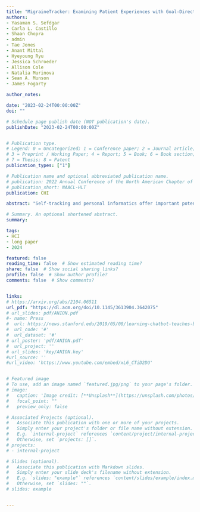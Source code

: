 ```yaml
---
title: "MigraineTracker: Examining Patient Experiences with Goal-Directed Self-Tracking for a Chronic Health Condition"
authors:
- Yasaman S. Sefdgar
- Carla L. Castillo
- Shaan Chopra
- admin
- Tae Jones
- Anant Mittal
- Hyeyoung Ryu
- Jessica Schroeder
- Allison Cole
- Natalia Murinova
- Sean A. Munson
- James Fogarty

author_notes:

date: "2023-02-24T00:00:00Z"
doi: ""

# Schedule page publish date (NOT publication's date).
publishDate: "2023-02-24T00:00:00Z"


# Publication type.
# Legend: 0 = Uncategorized; 1 = Conference paper; 2 = Journal article;
# 3 = Preprint / Working Paper; 4 = Report; 5 = Book; 6 = Book section;
# 7 = Thesis; 8 = Patent
publication_types: ["1"]

# Publication name and optional abbreviated publication name.
# publication: 2022 Annual Conference of the North American Chapter of the Association for Computational Linguistics
# publication_short: NAACL-HLT
publication: CHI

abstract: "Self-tracking and personal informatics offer important potential in chronic condition management, but such potential is often undermined by difficulty in aligning self-tracking tools to an individual’s goals. Informed by prior proposals of goal-directed tracking, we designed and developed MigraineTracker, a prototype app that emphasizes explicit expression of goals for migraine-related self-tracking. We then examined migraine patient experiences in a deployment study for an average of 12+ months, including a total of 50 interview sessions with 10 patients working with 3 different clinicians. Patients were able to express multiple types of goals, evolve their goals over time, align tracking to their goals, personalize their tracking, reflect in the context of their goals, and gain insights that enabled understanding, communication, and action. We discuss how these results highlight the importance of accounting for distinct and concurrent goals in personal informatics together with implications for the design of future goal-directed personal informatics tools."

# Summary. An optional shortened abstract.
summary:

tags:
- HCI
- long paper
- 2024

featured: false
reading_time: false  # Show estimated reading time?
share: false  # Show social sharing links?
profile: false  # Show author profile?
comments: false  # Show comments?


links:
# https://arxiv.org/abs/2104.06511
url_pdf: "https://dl.acm.org/doi/10.1145/3613904.3642075"
# url_slides: pdf/ANION.pdf
#- name: Press
#  url: https://news.stanford.edu/2019/05/08/learning-chatbot-teaches-beats-flashcards/
#  url_code: '#'
#  url_dataset: '#'
# url_poster: 'pdf/ANION.pdf'
#  url_project: ''
# url_slides: 'key/ANION.key'
#url_source: ''
#url_video: 'https://www.youtube.com/embed/xL6_CTiD2DU'


# Featured image
# To use, add an image named `featured.jpg/png` to your page's folder.
# image:
#   caption: 'Image credit: [**Unsplash**](https://unsplash.com/photos/pLCdAaMFLTE)'
#   focal_point: ""
#   preview_only: false

# Associated Projects (optional).
#   Associate this publication with one or more of your projects.
#   Simply enter your project's folder or file name without extension.
#   E.g. `internal-project` references `content/project/internal-project/index.md`.
#   Otherwise, set `projects: []`.
# projects:
# - internal-project

# Slides (optional).
#   Associate this publication with Markdown slides.
#   Simply enter your slide deck's filename without extension.
#   E.g. `slides: "example"` references `content/slides/example/index.md`.
#   Otherwise, set `slides: ""`.
# slides: example


---
```



<!-- {{% callout note %}}
Click the *Cite* button above to demo the feature to enable visitors to import publication metadata into their reference management software.
{{% /callout %}}

{{% callout note %}}
Create your slides in Markdown - click the *Slides* button to check out the example.
{{% /callout %}}

Supplementary notes can be added here, including [code, math, and images](https://wowchemy.com/docs/writing-markdown-latex/). -->
